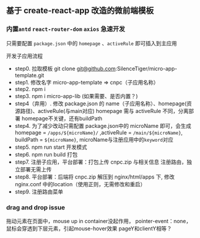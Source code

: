 ## 基于 create-react-app 改造的微前端模板

### 内置`antd` `react-router-dom` `axios` 急速开发

只需要配置 `package.json` 中的 `homepage` 、`activeRule` 即可插入到主应用

开发子应用流程
* step0. 拉取模板 git clone git@github.com:SilenceTiger/micro-app-template.git
* step1. 修改名字 micro-app-template => cnpc（子应用名称）
* step2. npm i
* step3. npm i micro-app-lib (如果需要、是否内置？)
* step4（弃用）. 修改 package.json 的 name（子应用名称）、homepage(资源路径)、activeRule(与main对应)  homepage 需与 activeRule 不同，分离部署 homepage不关键，还有buildPath
* step4. 为了减少改动只需配置 package.json中的 microName 即可，会生成homepage = `/apps/${microName}/` ,activeRule = `/main/${microName}`, buildPath = `${microName}`, microName与注册应用中的`keyword`对应
* step5. npm run start 开发模式
* step6. npm run build 打包
* step7. 注册子应用，平台部署：打包上传 cnpc.zip 与相关信息 注册路由，独立部署无需上传
* step8. 平台部署：后端将 cnpc.zip 解压到 nginx/html/apps 下, 修改 nginx.conf 中的location（使用正则，无需修改和重启）
* step9. 注册路由菜单

### drag and drop issue
拖动元素在页面中，mouse up in container没起作用，
pointer-event：none，鼠标会穿透到下层元素，引起mouse-hover效果
pageY和clientY相等？